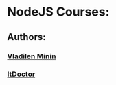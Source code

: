 # NodeJS Courses:

## Authors:

### [Vladilen Minin](https://github.com/AndriiKot/NodeJS__Courses__/tree/main/VladilenMinin)
### [ItDoctor](https://github.com/AndriiKot/NodeJS__Courses__/tree/main/itDoctor)

